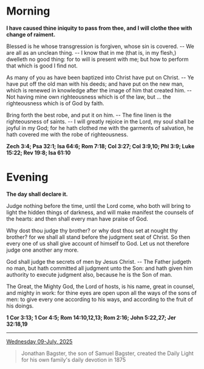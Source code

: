 # Morning

**I have caused thine iniquity to pass from thee, and I will clothe thee with change of raiment.**
 
Blessed is he whose transgression is forgiven, whose sin is covered. -- We are all as an unclean thing. -- I know that in me (that is, in my flesh,) dwelleth no good thing: for to will is present with me; but how to perform that which is good I find not.
 
As many of you as have been baptized into Christ have put on Christ. -- Ye have put off the old man with his deeds; and have put on the new man, which is renewed in knowledge after the image of him that created him. -- Not having mine own righteousness which is of the law, but ... the righteousness which is of God by faith.
 
Bring forth the best robe, and put it on him. -- The fine linen is the righteousness of saints. -- I will greatly rejoice in the Lord, my soul shall be joyful in my God; for he hath clothed me with the garments of salvation, he hath covered me with the robe of righteousness.  

**Zech 3:4; Psa 32:1; Isa 64:6; Rom 7:18; Col 3:27; Col 3:9,10; Phl 3:9; Luke 15:22; Rev 19:8; Isa 61:10**

# Evening

**The day shall declare it.**
 
Judge nothing before the time, until the Lord come, who both will bring to light the hidden things of darkness, and will make manifest the counsels of the hearts: and then shall every man have praise of God.
 
Why dost thou judge thy brother? or why dost thou set at nought thy brother? for we shall all stand before the judgment seat of Christ. So then every one of us shall give account of himself to God. Let us not therefore judge one another any more.
 
God shall judge the secrets of men by Jesus Christ. -- The Father judgeth no man, but hath committed all judgment unto the Son: and hath given him authority to execute judgment also, because he is the Son of man.
 
The Great, the Mighty God, the Lord of hosts, is his name, great in counsel, and mighty in work: for thine eyes are open upon all the ways of the sons of men: to give every one according to his ways, and according to the fruit of his doings.  

**1 Cor 3:13; 1 Cor 4:5; Rom 14:10,12,13; Rom 2:16; John 5:22,27; Jer 32:18,19**

---

[Wednesday 09-July, 2025](https://t.me/s/daily_light)

> Jonathan Bagster, the son of Samuel Bagster, created the Daily Light for his own family's daily devotion in 1875

